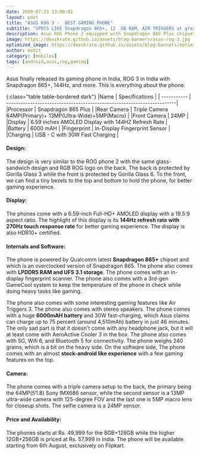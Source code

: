 ```yaml
---
date: 2020-07-23 13:00:02
layout: post
title: "ASUS ROG 3 -  BEST GAMING PHONE"
subtitle: "SPECS LIKE Snapdragon 865+, 12  GB RAM, AIR TRIGGERS at great price"
description: Asus ROG Phone 3 equipped with Snapdragon 865 Plus chipset launched in india here is everything you need to know.
image: https://devskrate.github.io/assets/blog-banners/asus-rog-3.jpg
optimized_image: https://devskrate.github.io/assets/blog-banners/optimized/asus-rog-3.webp
author: mohit
category: [mobiles]
tags: [android,asus,rog,gaming]
---
```

Asus finally released its gaming phone in India, ROG 3 in India with Snapdragon 865+, 144Hz, and more. This is everything about the phone.

{:class="table table-bordered dark"}
|Name         | Specifications                                                         |
| ----------- | -----------------------------------------------------------------------|
|Processor    | Snapdragon 865 Plus                                                    |
|Rear Camera  | Triple Camera 64MP(Primary)+ 13MP(Ultra-Wide)+5MP(Macro)               |
|Front Camera | 24MP                                                                   |
|Display      | 6.59 inches AMOLED Display with 144HZ Refresh Rate                     |           
|Battery      | 6000 mAH                                                               |
|Fingerprint  | In-Display Fingerprint Sensor                                          |  
|Charging     | USB - C with 30W Fast Charging                                         |

#### Design:
The design is very similar to the ROG phone 2 with the same glass-sandwich design and RGB ROG logo on the back. The back is protected by Gorilla Glass 3 while the front is protected by Gorilla Glass 6. To the front, we can find a tiny bezels to the top and bottom to hold the phone, for better gaming experience. 

#### Display:
The phones come with a  6.59-inch Full-HD+ AMOLED display with a 19.5:9 aspect ratio. The highlight of this display is its **144Hz refresh rate with 270Hz touch response rate** for better gaming experience. The display is also HDR10+ certified.

#### Internals and Software:
The phone is powered by Qualcomm latest **Snapdragon 865+** chipset and which is an overclocked version of Snapdragon 865. The phone also comes with **LPDDR5 RAM and UFS 3.1 storage**. The phone comes with an in-display fingerprint scanner. The phone also comes with a 3rd-gen GameCool system to keep the temperature of the phone in check while doing heavy tasks like gaming.

The phone also comes with some interesting gaming features like Air Triggers 3. The phone also comes with stereo speakers. The phone comes with a huge **6000mAH battery** and 30W fast-charging, which Asus claims can charge up to 75 percent (around 4,510mAh) battery in just 46 minutes. The only sad part is that it doesn't come with any headphone jack, but it will at least come with AeroActive Cooler 3 in the box. The phone also comes with 5G, Wifi 6, and Bluetooth 5 for connectivity. The phone weighs 240 grams, which is a bit on the heavy side. On the software side, The phone comes with an almost **stock-android like experience** with a few gaming features on the top.

#### Camera:
The phone comes with a triple camera setup to the back, the primary being the 64MP(f/1.8) Sony IMX686 sensor, while the second sensor is a 13MP ultra-wide camera with 125-degree FOV and the last one is 5MP macro lens for closeup shots. The selfie camera is a 24MP sensor. 

#### Price and Availability:
The phones starts at Rs. 49,999 for the 8GB+128GB while the higher 12GB+256GB is priced at Rs. 57,999 in India. The phone will be available starting from 6th August, exclusively on Flipkart. 
